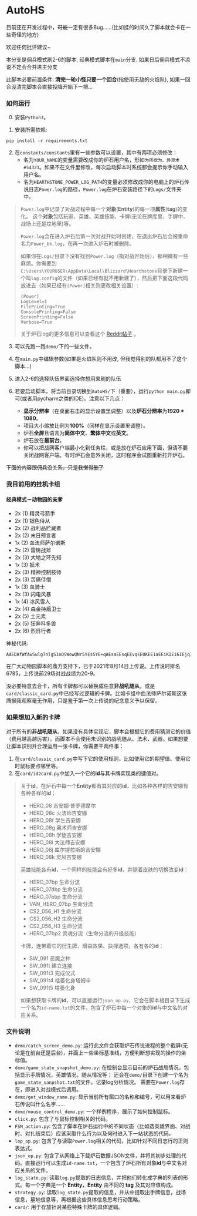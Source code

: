 # AutoHS
目前还在开发过程中，~~可能~~一定有很多Bug……(比如挂的时间久了脚本就会卡在一些奇怪的地方)

欢迎任何批评建议~

本分支是佣兵模式刷2-6的脚本, 经典模式脚本在`main`分支. 如果日后佣兵模式不凉说不定会合并进主分支

此脚本必要前置条件: **清完一轮小怪只要一个回合**(指使用无敌的火焰队), 如果一回合没清完脚本会直接投降开始下一把...

### 如何运行

0. 安装`Python3`。

1. 安装所需依赖:
```
pip install -r requirements.txt
```

2. 在`constants/constants`里有一些参数可以设置，其中有两项必须修改：
   - 名为`YOUR_NAME`的变量需要改成你的炉石用户名，形如`为所欲为、异灵术#54321`。如果不在文件里修改，每次启动脚本时系统都会提示你手动输入用户名。
   - 名为`HEARTHSTONE_POWER_LOG_PATH`的变量必须修改成你的电脑上的炉石传说日志`Power.log`的路径，`Power.log`在炉石安装路径下的`Logs/`文件夹中。

> `Power.log`中记录了对战过程中每一个**对象**(**Entity**)的每一项**属性**(**tag**)的变化。 这个**对象**包括玩家、英雄、英雄技能、卡牌(无论在牌库里、手牌中、战场上还是坟地里)等。
> 
> `Power.log`会在进入炉石后第一次对战开始时创建，在退出炉石后会被重命名为`Power_bk.log`，在再一次进入炉石时被删除。
> 
> 如果你在`Logs/`目录下没有找到`Power.log`（指对战开始后），那稍微有一些麻烦。你需要到`C:\Users\YOURUSER\AppData\Local\Blizzard\Hearthstone`目录下新建一个叫`log.config`的文件（如果已经有就不用新建了），然后把下面这段代码放进去（如果已经有`[Power]`相关则更改相关设置）:
> ```
> [Power]
> LogLevel=1
> FilePrinting=True
> ConsolePrinting=False
> ScreenPrinting=False
> Verbose=True
> ```
> 
> 关于炉石log的更多信息可以查看这个
> [Reddit帖子](https://www.reddit.com/r/hearthstone/comments/268fkk/simple_hearthstone_logging_see_your_complete_play/) 。

3. 可以先跑一跑`demo/`下的一些文件。

4. 在`main.py`中编辑参数(如果是火焰队则不用改, 但我觉得别的队都用不了这个脚本...)

5. 进入2-6的选择队伍界面选择你想用来刷的队伍

6. 若要启动脚本，将当前目录切换到`AutoHS/`下（重要），运行`python main.py`即可(或者用pycharm之类的IDE)。注意以下几点：
   - **显示分辨率**（在桌面右击的显示设置里调整）以及**炉石分辨率**为**1920 * 1080**。
   - 项目大小缩放比例为**100%**（同样在显示设置里调整）。
   - 炉石**全屏**且语言为**简体中文**、**繁体中文**或**英文**。
   - 炉石放在**最前台**。
   - 你可以把战网客户端最小化到任务栏，或是放在炉石应用下面，但请不要关闭战网客户端。有时炉石会意外关闭，这时程序会试图重新打开炉石。


~~下面的内容跟佣兵没关系，只是我懒得删了~~

### 我目前用的挂机卡组 
#### 经典模式－动物园的亲爹
- 2x (1) 精灵弓箭手
- 2x (1) 银色侍从
- 2x (2) 战利品贮藏者
- 2x (2) 末日预言者
- 1x (2) 血法师萨尔诺斯
- 2x (2) 雷铸战斧
- 2x (3) 大地之环先知
- 1x (3) 妖术
- 2x (3) 精神控制技师
- 2x (3) 苦痛侍僧
- 1x (3) 血骑士
- 2x (3) 闪电风暴
- 1x (4) 冰风雪人
- 2x (4) 森金持盾卫士
- 2x (5) 土元素
- 2x (5) 狂奔科多兽
- 2x (6) 烈日行者


神秘代码:
```
AAEDAfWfAwSwlgTnlgS1oQSWowQNr5YEs5YE+qAEsaEEsqEEvqEE0KEE1aEEiKIEi6IEjqIExaME0qMEAA==
```

在广大动物园脚本的鼎力支持下，已于2021年8月14日上传说。上传说时排名6785，上传说前29场对战战绩为20-9。

没必要特意去合卡，所有卡牌都可以替换成任意**非战吼随从**，或是`card/classic_card.py`中已经写过逻辑的卡牌。比如卡组中血法师萨尔诺斯这张牌据我观察毫无作用，只是鉴于第一次上传说的纪念意义予以保留。


### 如果想加入新的卡牌
对于所有的**非战吼随从**，如果没有具体实现它，脚本会根据它的费用猜测它的价值（费用越高越厉害）。而脚本不会使用未识别的战吼随从、法术、武器。如果想要让脚本识别并合理运用一张卡牌，你需要干两件事：
1. 在`card/classic_card.py`中写下它的使用规则，比如使用它的期望值、使用它时鼠标要点哪里等。
2. 在`card/id2card.py`中加入一个它的**id**与其卡牌实现类的键值对。

> 关于**id**，在炉石中每一个**Entity**都有其对应的**id**，比如各种各样的吉安娜有各种各样的**id**：
> - HERO_08 吉安娜·普罗德摩尔
> - HERO_08c 火法师吉安娜
> - HERO_08f 学生吉安娜
> - HERO_08g 奥术师吉安娜
> - HERO_08h 学徒吉安娜
> - HERO_08i 大法师吉安娜
> - HERO_08j 库尔提拉斯的吉安娜
> - HERO_08k 灵风吉安娜
> 
> 英雄技能各有**id**，一个同样的技能会有好多**id**，并随着皮肤的切换改变**id**：
> - HERO_07bp 生命分流
> - HERO_07dbp 生命分流
> - HERO_07ebp 生命分流
> - VAN_HERO_07bp 生命分流
> - CS2_056_H1 生命分流
> - CS2_056_H2 生命分流
> - CS2_056_H3 生命分流
> - HERO_07bp2 灵魂分流（生命分流的升级技能）
> 
> 卡牌，连带着它的衍生牌、增益效果、抉择选项，各有各的**id**：
> - SW_091 恶魔之种
> - SW_091t 建立连接
> - SW_091t3 完成仪式
> - SW_091t4 枯萎化身塔姆辛
> - SW_091t5 枯萎化身
> 
> 如果想获取卡牌的**id**，可以直接运行`json_op.py`，它会在脚本根目录下生成一个名为`id-name.txt`的文件，包含了炉石中每一个对象的**id**与中文名的对应关系。

### 文件说明
- `demo/catch_screen_demo.py`: 运行此文件会获取炉石传说进程的整个截屏(无论是在前台还是后台)，并画上一些坐标基准线，方便判断想实现的操作的坐标值。
- `demo/game_state_snapshot_demo.py`: 在控制台显示目前的炉石战局情况，包括显示手牌情况，英雄情况，随从情况等； 还会在`demo/`目录下创建一个名为`game_state_sanpshot.txt`的文件，记录log分析情况。 需要在`Power.log`存在，即进入对战模式后调用。
- `demo/get_window_name.py`: 显示当前所有窗口的名称和编号，可以用来看炉石传说叫什么名字……
- `demo/mouse_control_demo.py`: 一个样例程序，展示了如何控制鼠标。
- `click.py`: 包含了与鼠标控制相关的代码。
- `FSM_action.py`: 包含了脚本在炉石运行中的不同状态（比如选英雄界面、对战时、对扎结束后）应该采取什么行为以及何时进入下一站状态的代码。
- `lop_op.py`: 包含了与读取`Power.log`相关的代码，比如针对不同日志行的正则表达式。
- `json_op.py`: 包含了从网络上下载炉石数据JSON文件，并将其初步处理的代码。直接运行可以生成`id-name.txt`，一个包含了炉石所有对象**id**与中文名对应关系的文件。  
- `log_state.py`: 读取`log.py`提取的日志信息，并把他们转化成字典的列表的形式。每一个字典是一个 **Entity**，**Entity** 由不同的 **tag** 及其对应值构成。
- `strategy.py`: 读取`log_state.py`提取的信息，并从中提取出手牌信息，战场信息，墓地信息等，再根据这些具体信息思考行动策略。
- `card/`: 用于存放针对某些特殊卡牌的具体逻辑。



[comment]: <> (### 关于控制鼠标)

[comment]: <> (原本想通过发送信号的方式在让炉石在后台也能接收到鼠标点击)

[comment]: <> (但是发现炉石应该是所谓的接受直接输入的进程，信号模拟它不会接收……)

[comment]: <> (所以只能使用很low的鼠标点击了)

[comment]: <> (也许能直接模拟网络发包？)


[comment]: <> (### 关于网络连接的观察)

[comment]: <> (一打开炉石就会建立两个TCP连接，这两个所有的数据都是加密的。像分解卡牌， 只有退出了某个卡牌的分解界面（就是可以撤销的界面）才会发包确认分解结果。)

[comment]: <> (实验下来感觉只有其中一条连接在真的交换数据。)

[comment]: <> (点击匹配会新建一个连接，这个连接是加密的。在匹配完成后连接就销毁。)

[comment]: <> (进入对战会又新建一个连接，这个是纯TCP没有加密，不过我仍然无法解析数据交换的格式……。)

[comment]: <> (任何一个操作都会触发数据传输（比如空中乱晃鼠标……），而如果什么都不做炉石也会每个5秒跟服务器互相ping一下，应该是在确认是否掉线)
